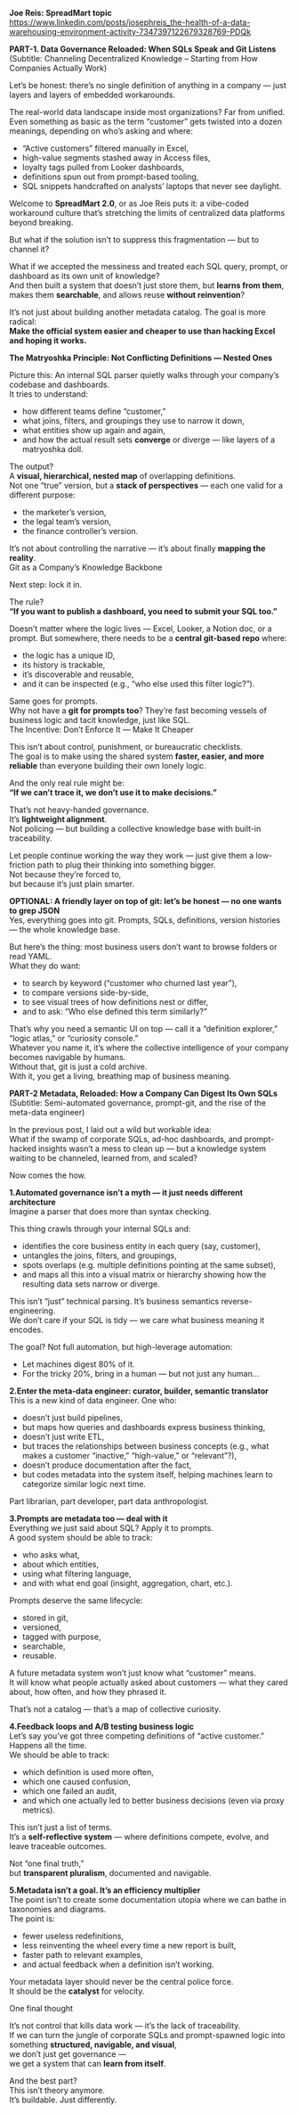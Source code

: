 **Joe Reis: SpreadMart topic**
https://www.linkedin.com/posts/josephreis_the-health-of-a-data-warehousing-environment-activity-7347397122679328769-PDQk

**PART-1. Data Governance Reloaded: When SQLs Speak and Git Listens**  
(Subtitle: Channeling Decentralized Knowledge – Starting from How Companies Actually Work)  

Let’s be honest: there’s no single definition of anything in a company — just layers and layers of embedded workarounds.  

The real-world data landscape inside most organizations? Far from unified. Even something as basic as the term “customer” gets twisted into a dozen meanings, depending on who’s asking and where:  
* “Active customers” filtered manually in Excel,  
* high-value segments stashed away in Access files,  
* loyalty tags pulled from Looker dashboards,  
* definitions spun out from prompt-based tooling,  
* SQL snippets handcrafted on analysts’ laptops that never see daylight.  

Welcome to **SpreadMart 2.0**, or as Joe Reis puts it: a vibe-coded workaround culture that’s stretching the limits of centralized data platforms beyond breaking.  

But what if the solution isn’t to suppress this fragmentation — but to channel it?  

What if we accepted the messiness and treated each SQL query, prompt, or dashboard as its own unit of knowledge?  
And then built a system that doesn’t just store them, but **learns from them**, makes them **searchable**, and allows reuse **without reinvention**?  

It’s not just about building another metadata catalog. The goal is more radical:  
**Make the official system easier and cheaper to use than hacking Excel and hoping it works.**  

**The Matryoshka Principle: Not Conflicting Definitions — Nested Ones**  

Picture this: An internal SQL parser quietly walks through your company’s codebase and dashboards.  
It tries to understand:  
* how different teams define “customer,”  
* what joins, filters, and groupings they use to narrow it down,  
* what entities show up again and again,  
* and how the actual result sets **converge** or diverge — like layers of a matryoshka doll.  

The output?  
A **visual, hierarchical, nested map** of overlapping definitions.  
Not one “true” version, but a **stack of perspectives** — each one valid for a different purpose:  
 * the marketer’s version,  
 * the legal team’s version,  
 * the finance controller’s version.  

It’s not about controlling the narrative — it’s about finally **mapping the reality**.  
Git as a Company’s Knowledge Backbone  

Next step: lock it in.  

The rule?  
**“If you want to publish a dashboard, you need to submit your SQL too.”**  

Doesn’t matter where the logic lives — Excel, Looker, a Notion doc, or a prompt. But somewhere, there needs to be a **central git-based repo** where:  
* the logic has a unique ID,  
* its history is trackable,  
* it’s discoverable and reusable,  
* and it can be inspected (e.g., “who else used this filter logic?”).  

Same goes for prompts.  
Why not have a **git for prompts too**? They’re fast becoming vessels of business logic and tacit knowledge, just like SQL.  
The Incentive: Don’t Enforce It — Make It Cheaper  

This isn’t about control, punishment, or bureaucratic checklists.  
The goal is to make using the shared system **faster, easier, and more reliable** than everyone building their own lonely logic.  

And the only real rule might be:  
**“If we can’t trace it, we don’t use it to make decisions.”**  

That’s not heavy-handed governance.  
It’s **lightweight alignment**.  
Not policing — but building a collective knowledge base with built-in traceability.  

Let people continue working the way they work — just give them a low-friction path to plug their thinking into something bigger.  
Not because they’re forced to,  
but because it’s just plain smarter.  

**OPTIONAL: A friendly layer on top of git: let’s be honest — no one wants to grep JSON**  
Yes, everything goes into git. Prompts, SQLs, definitions, version histories — the whole knowledge base.  

But here’s the thing: most business users don’t want to browse folders or read YAML.  
What they do want:  
* to search by keyword (“customer who churned last year”),  
* to compare versions side-by-side,  
* to see visual trees of how definitions nest or differ,  
* and to ask: “Who else defined this term similarly?”  

That’s why you need a semantic UI on top — call it a “definition explorer,” “logic atlas,” or “curiosity console.”  
Whatever you name it, it’s where the collective intelligence of your company becomes navigable by humans.  
Without that, git is just a cold archive.  
With it, you get a living, breathing map of business meaning.  


**PART-2 Metadata, Reloaded: How a Company Can Digest Its Own SQLs**  
(Subtitle: Semi-automated governance, prompt-git, and the rise of the meta-data engineer)  

In the previous post, I laid out a wild but workable idea:  
What if the swamp of corporate SQLs, ad-hoc dashboards, and prompt-hacked insights wasn’t a mess to clean up — but a knowledge system waiting to be channeled, learned from, and scaled?  

Now comes the how.  

**1.Automated governance isn’t a myth — it just needs different architecture**  
Imagine a parser that does more than syntax checking.  

This thing crawls through your internal SQLs and:  
* identifies the core business entity in each query (say, customer),  
* untangles the joins, filters, and groupings,  
* spots overlaps (e.g. multiple definitions pointing at the same subset),  
* and maps all this into a visual matrix or hierarchy showing how the resulting data sets narrow or diverge.  

This isn’t “just” technical parsing. It’s business semantics reverse-engineering.  
We don’t care if your SQL is tidy — we care what business meaning it encodes.  

The goal? Not full automation, but high-leverage automation:  
* Let machines digest 80% of it.  
* For the tricky 20%, bring in a human — but not just any human...  

**2.Enter the meta-data engineer: curator, builder, semantic translator**  
This is a new kind of data engineer. One who:  
* doesn’t just build pipelines,  
* but maps how queries and dashboards express business thinking,  
* doesn’t just write ETL,  
* but traces the relationships between business concepts (e.g., what makes a customer “inactive,” “high-value,” or “relevant”?),  
* doesn’t produce documentation after the fact,  
* but codes metadata into the system itself, helping machines learn to categorize similar logic next time.  

Part librarian, part developer, part data anthropologist.  

**3.Prompts are metadata too — deal with it**  
Everything we just said about SQL? Apply it to prompts.  
A good system should be able to track:  
* who asks what,  
* about which entities,  
* using what filtering language,  
* and with what end goal (insight, aggregation, chart, etc.).  

Prompts deserve the same lifecycle:  
* stored in git,  
* versioned,  
* tagged with purpose,  
* searchable,  
* reusable.  

A future metadata system won’t just know what “customer” means.  
It will know what people actually asked about customers — what they cared about, how often, and how they phrased it.  

That’s not a catalog — that’s a map of collective curiosity.  

**4.Feedback loops and A/B testing business logic**  
Let’s say you’ve got three competing definitions of “active customer.” Happens all the time.  
We should be able to track:  
* which definition is used more often,  
* which one caused confusion,  
* which one failed an audit,  
* and which one actually led to better business decisions (even via proxy metrics).  

This isn’t just a list of terms.  
It’s a **self-reflective system** — where definitions compete, evolve, and leave traceable outcomes.  

Not “one final truth,”  
but **transparent pluralism**, documented and navigable.  

**5.Metadata isn’t a goal. It’s an efficiency multiplier**  
The point isn’t to create some documentation utopia where we can bathe in taxonomies and diagrams.  
The point is:  
* fewer useless redefinitions,  
* less reinventing the wheel every time a new report is built,  
* faster path to relevant examples,  
* and actual feedback when a definition isn’t working.  

Your metadata layer should never be the central police force.  
It should be the **catalyst** for velocity.  

One final thought  

It’s not control that kills data work — it’s the lack of traceability.  
If we can turn the jungle of corporate SQLs and prompt-spawned logic into something **structured, navigable, and visual**,  
we don’t just get governance —  
we get a system that can **learn from itself**.  

And the best part?  
This isn’t theory anymore.  
It’s buildable. Just differently.  
